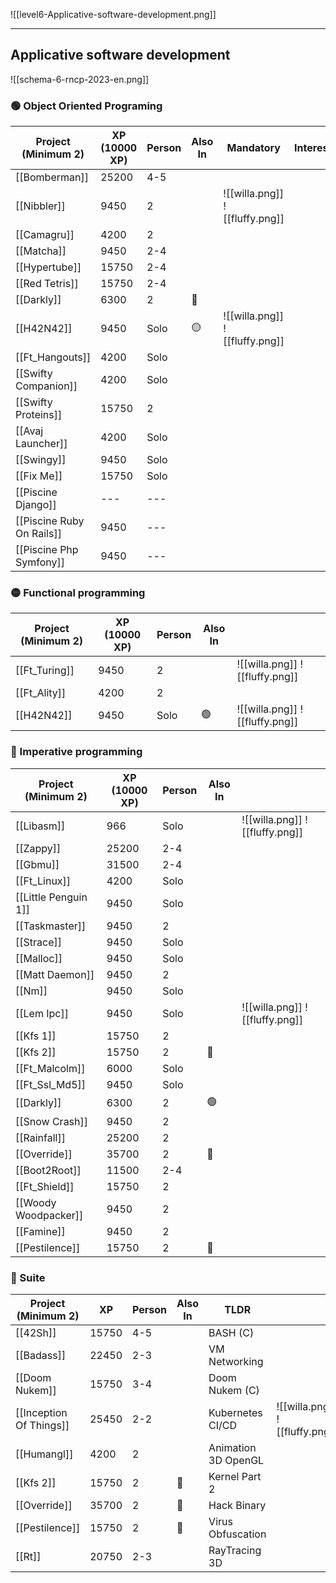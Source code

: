 ![[level6-Applicative-software-development.png]]

---

## Applicative software development

![[schema-6-rncp-2023-en.png]]

### 🟢 Object Oriented Programing
| Project (Minimum 2)       | XP (10000 XP) | Person | Also In | Mandatory                      | Interested |
| ------------------------- | ------------- | ------ | ------- | ------------------------------ | ---------- |
| [[Bomberman]]             | 25200         | 4-5    |         |                                |            |
| [[Nibbler]]               | 9450          | 2      |         | ![[willa.png]] ![[fluffy.png]] |            |
| [[Camagru]]               | 4200          | 2      |         |                                |            |
| [[Matcha]]                | 9450          | 2-4    |         |                                |            |
| [[Hypertube]]             | 15750         | 2-4    |         |                                |            |
| [[Red Tetris]]            | 15750         | 2-4    |         |                                |            |
| [[Darkly]]                | 6300          | 2      | 🔴      |                                |            |
| [[H42N42]]                | 9450          | Solo   | 🟡      | ![[willa.png]] ![[fluffy.png]] |            |
| [[Ft_Hangouts]]           | 4200          | Solo   |         |                                |            |
| [[Swifty Companion]]      | 4200          | Solo   |         |                                |            |
| [[Swifty Proteins]]       | 15750         | 2      |         |                                |            |
| [[Avaj Launcher]]         | 4200          | Solo   |         |                                |            |
| [[Swingy]]                | 9450          | Solo   |         |                                |            |
| [[Fix Me]]                | 15750         | Solo   |         |                                |            |
| [[Piscine Django]]        | ---           | ---    |         |                                |            |
| [[Piscine Ruby On Rails]] | 9450          | ---    |         |                                |            |
| [[Piscine Php Symfony]]   | 9450          | ---    |         |                                |            |

### 🟡 Functional programming
| Project (Minimum 2) | XP (10000 XP) | Person | Also In |                                |
| ------------------- | ------------- | ------ | ------- | ------------------------------ |
| [[Ft_Turing]]       | 9450          | 2      |         | ![[willa.png]] ![[fluffy.png]] |
| [[Ft_Ality]]        | 4200          | 2      |         |                                | 
| [[H42N42]]          | 9450          | Solo   | 🟢      | ![[willa.png]] ![[fluffy.png]] |

### 🔴 Imperative programming
| Project (Minimum 2)  | XP (10000 XP) | Person | Also In |                                |
| -------------------- | ------------- | ------ | ------- | ------------------------------ |
| [[Libasm]]           | 966           | Solo   |         | ![[willa.png]] ![[fluffy.png]] |
| [[Zappy]]            | 25200         | 2-4    |         |                                |
| [[Gbmu]]             | 31500         | 2-4    |         |                                |
| [[Ft_Linux]]         | 4200          | Solo   |         |                                | 
| [[Little Penguin 1]] | 9450          | Solo   |         |                                |
| [[Taskmaster]]       | 9450          | 2      |         |                                |
| [[Strace]]           | 9450          | Solo   |         |                                |
| [[Malloc]]           | 9450          | Solo   |         |                                |
| [[Matt Daemon]]      | 9450          | 2      |         |                                |
| [[Nm]]               | 9450          | Solo   |         |                                |
| [[Lem Ipc]]          | 9450          | Solo   |         | ![[willa.png]] ![[fluffy.png]] |
| [[Kfs 1]]            | 15750         | 2      |         |                                |
| [[Kfs 2]]            | 15750         | 2      | 🔵      |                                |
| [[Ft_Malcolm]]       | 6000          | Solo   |         |                                |
| [[Ft_Ssl_Md5]]       | 9450          | Solo   |         |                                |
| [[Darkly]]           | 6300          | 2      | 🟢      |                                |
| [[Snow Crash]]       | 9450          | 2      |         |                                |
| [[Rainfall]]         | 25200         | 2      |         |                                |
| [[Override]]         | 35700         | 2      | 🔵      |                                |
| [[Boot2Root]]        | 11500         | 2-4    |         |                                |
| [[Ft_Shield]]        | 15750         | 2      |         |                                |
| [[Woody Woodpacker]] | 9450          | 2      |         |                                |
| [[Famine]]           | 9450          | 2      |         |                                |
| [[Pestilence]]       | 15750         | 2      | 🔵      |                                |

### 🔵 Suite
| Project (Minimum 2)   | XP    | Person | Also In | TLDR                |                                |
| --------------------- | ----- | ------ | ------- | ------------------- | ------------------------------ |
| [[42Sh]]                | 15750 | 4-5    |         | BASH (C)            |                                |
| [[Badass]]              | 22450 | 2-3    |         | VM Networking       |                                |
| [[Doom Nukem]]          | 15750 | 3-4    |         | Doom Nukem (C)      |                                |
| [[Inception Of Things]] | 25450 | 2-2    |         | Kubernetes CI/CD    | ![[willa.png]] ![[fluffy.png]] |
| [[Humangl]]             | 4200  | 2      |         | Animation 3D OpenGL |                                |
| [[Kfs 2]]               | 15750 | 2      | 🔴      | Kernel Part 2       |                                |
| [[Override]]            | 35700 | 2      | 🔴      | Hack Binary         |                                |
| [[Pestilence]]          | 15750 | 2      | 🔴      | Virus Obfuscation   |                                |
| [[Rt]]                  | 20750 | 2-3    |         | RayTracing 3D       |                                |
